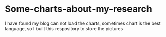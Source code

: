 # Some-charts-about-my-research
I have found my blog can not load the charts, sometimes chart is the best language, so I built this respository to store the pictures
